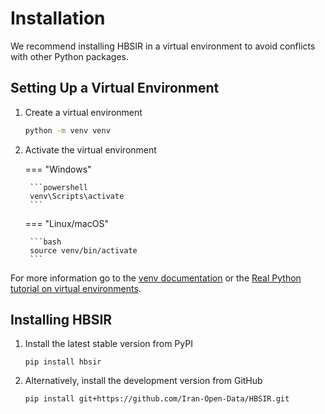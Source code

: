 # Installation

We recommend installing HBSIR in a virtual environment to avoid conflicts with other Python packages.

## Setting Up a Virtual Environment

1. Create a virtual environment

    ```bash
    python -m venv venv
    ```

2. Activate the virtual environment

    === "Windows"
    
        ```powershell
        venv\Scripts\activate
        ```
    
    === "Linux/macOS"
    
        ```bash
        source venv/bin/activate
        ```

For more information go to the [venv documentation](https://docs.python.org/3/library/venv.html)
or the [Real Python tutorial on virtual environments](https://realpython.com/python-virtual-environments-a-primer/).

## Installing HBSIR 

1. Install the latest stable version from PyPI

    ```
    pip install hbsir
    ```

2. Alternatively, install the development version from GitHub

    ```
    pip install git+https://github.com/Iran-Open-Data/HBSIR.git
    ```
